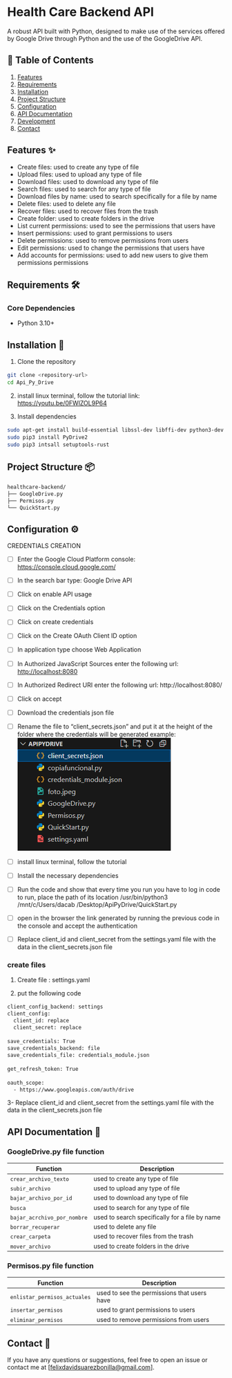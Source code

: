 # Health Care Backend API

A robust API built with Python, designed to make use of the services offered by Google Drive through Python and the use of the GoogleDrive API.

## 📑 Table of Contents
1. [Features](#features-)
2. [Requirements](#requirements-)
3. [Installation](#installation-)
4. [Project Structure](#project-structure-)
5. [Configuration](#configuration-)
6. [API Documentation](#api-documentation-)
7. [Development](#development-)
8. [Contact](#contact-)

   

## Features ✨

- Create files: used to create any type of file
- Upload files: used to upload any type of file
- Download files: used to download any type of file
- Search files: used to search for any type of file
- Download files by name: used to search specifically for a file by name
- Delete files: used to delete any file
- Recover files: used to recover files from the trash
- Create folder: used to create folders in the drive
- List current permissions: used to see the permissions that users have
- Insert permissions: used to grant permissions to users
- Delete permissions: used to remove permissions from users
- Edit permissions: used to change the permissions that users have
- Add accounts for permissions: used to add new users to give them permissions permissions

## Requirements 🛠

### Core Dependencies
- Python 3.10+


##  Installation 🚀

1. Clone the repository
```bash
git clone <repository-url>
cd Api_Py_Drive
```

2. install linux terminal, follow the tutorial
link: https://youtu.be/0FWlZOL9P64

3. Install dependencies
```bash
sudo apt-get install build-essential libssl-dev libffi-dev python3-dev cargo
sudo pip3 install PyDrive2
sudo pip3 intsall setuptools-rust
```

## Project Structure 📦

```
healthcare-backend/
├── GoogleDrive.py
├── Permisos.py
└── QuickStart.py
```

## Configuration ⚙

CREDENTIALS CREATION
- [ ] Enter the Google Cloud Platform console: https://console.cloud.google.com/
- [ ] In the search bar type: Google Drive API
- [ ] Click on enable API usage
- [ ] Click on the Credentials option
- [ ] Click on create credentials
- [ ] Click on the Create OAuth Client ID option
- [ ] In application type choose Web Application
- [ ] In Authorized JavaScript Sources enter the following url: [http://localhost:8080](http://localhost:8080/)
- [ ] In Authorized Redirect URI enter the following url: http://localhost:8080/
- [ ] Click on accept
- [ ] Download the credentials json file
- [ ] Rename the file to “client_secrets.json” and put it at the height of the folder where the credentials will be generated example:
![](https://github.com/felixsuarez0727/Api_Py_Drive/blob/main/example.png?raw=true)

- [ ] install linux terminal, follow the tutorial
- [ ] Install the necessary dependencies
- [ ] Run the code and show that every time you run you have to log in
code to run, place the path of its location
/usr/bin/python3 /mnt/c/Users/dacab /Desktop/ApiPyDrive/QuickStart.py
- [ ] open in the browser the link generated by running the previous code in the console and accept the authentication
- [ ] Replace client_id and client_secret from the settings.yaml file with the data in the client_secrets.json file



### create files

1. Create file : settings.yaml

2. put the following code


```
client_config_backend: settings
client_config:
  client_id: replace
  client_secret: replace

save_credentials: True
save_credentials_backend: file
save_credentials_file: credentials_module.json

get_refresh_token: True

oauth_scope:
  - https://www.googleapis.com/auth/drive
```
3-  Replace client_id and client_secret from the settings.yaml file with the data in the client_secrets.json file

## API Documentation 🔌

### GoogleDrive.py file function

| Function | Description |
|----------|-------------|
| `crear_archivo_texto` | used to create any type of file |
| `subir_archivo` | used to upload any type of file |
| `bajar_archivo_por_id` | used to download any type of file |
| `busca` | used to search for any type of file |
| `bajar_acrchivo_por_nombre` | used to search specifically for a file by name |
| `borrar_recuperar` | used to delete any file |
| `crear_carpeta` | used to recover files from the trash |
| `mover_archivo` | used to create folders in the drive |


### Permisos.py file function

| Function | Description |
|----------|-------------|
| `enlistar_permisos_actuales` | used to see the permissions that users have |
| `insertar_permisos` | used to grant permissions to users |
| `eliminar_permisos` | used to remove permissions from users |


## Contact 📌

If you have any questions or suggestions, feel free to open an issue or contact me at [felixdavidsuarezbonilla@gmail.com].
